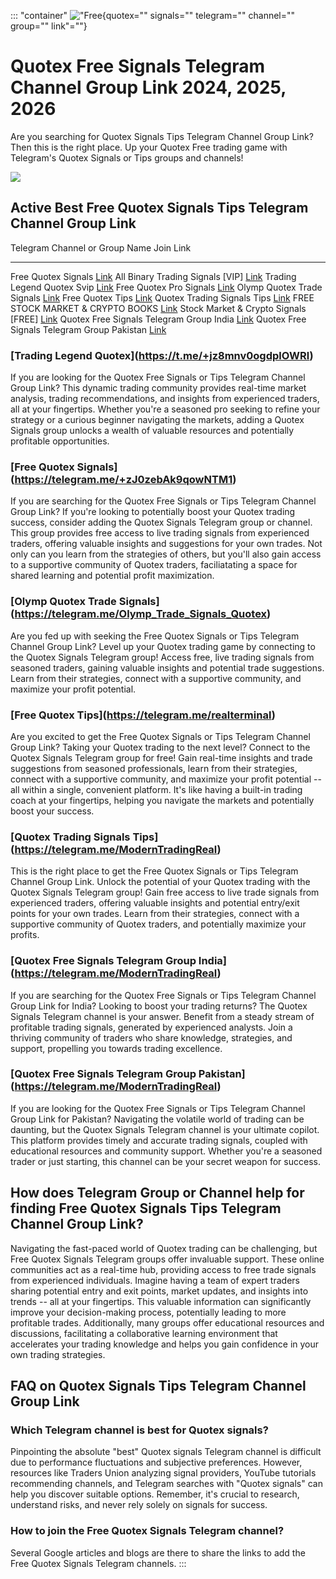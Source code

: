 ::: \"container\"
!["Free](\%22https://via.placeholder.com/1024x600\%22){quotex=""
signals="" telegram="" channel="" group="" link"=""}

# Quotex Free Signals Telegram Channel Group Link 2024, 2025, 2026

Are you searching for Quotex Signals Tips Telegram Channel Group Link?
Then this is the right place. Up your Quotex Free trading game with
Telegram's Quotex Signals or Tips groups and channels!

[![](https://static.quotex.io/files/8_en/300_250.jpg)](https://traff.sbs/brokerqxsignupf)

## Active Best Free Quotex Signals Tips Telegram Channel Group Link

  Telegram Channel or Group Name                Join Link
  --------------------------------------------- ----------------------------------------------------------------------------------
  Free Quotex Signals                           [Link](\%22https://telegram.me/+zJ0zebAk9qowNTM1\%22)
  All Binary Trading Signals \[VIP\]            [Link](\%22https://telegram.me/All%20Binary%20Trading%20Signals%20%5BVIP%5D\%22)
  Trading Legend Quotex Svip                    [Link](\%22https://telegram.me/+jz8mnv0ogdplOWRl\%22)
  Free Quotex Pro Signals                       [Link](\%22https://telegram.me/+Is94qefzREZiMDI0\%22)
  Olymp Quotex Trade Signals                    [Link](\%22https://telegram.me/Olymp_Trade_Signals_Quotex\%22)
  Free Quotex Tips                              [Link](\%22https://telegram.me/realterminal\%22)
  Quotex Trading Signals Tips                   [Link](\%22https://telegram.me/ModernTradingReal\%22)
  FREE STOCK MARKET & CRYPTO BOOKS              [Link](\%22https://telegram.me/free_stock_crypto_books\%22)
  Stock Market & Crypto Signals \[FREE\]        [Link](\%22https://telegram.me/CryptoSignalsFree\%22)
  Quotex Free Signals Telegram Group India      [Link](\%22https://telegram.me/ModernTradingReal\%22)
  Quotex Free Signals Telegram Group Pakistan   [Link](\%22https://telegram.me/ModernTradingReal\%22)

### \[Trading Legend Quotex\](https://t.me/+jz8mnv0ogdplOWRl)

If you are looking for the Quotex Free Signals or Tips Telegram Channel
Group Link? This dynamic trading community provides real-time market
analysis, trading recommendations, and insights from experienced
traders, all at your fingertips. Whether you're a seasoned pro seeking
to refine your strategy or a curious beginner navigating the markets,
adding a Quotex Signals group unlocks a wealth of valuable resources and
potentially profitable opportunities.

### \[Free Quotex Signals\](https://telegram.me/+zJ0zebAk9qowNTM1)

If you are searching for the Quotex Free Signals or Tips Telegram
Channel Group Link? If you're looking to potentially boost your Quotex
trading success, consider adding the Quotex Signals Telegram group or
channel. This group provides free access to live trading signals from
experienced traders, offering valuable insights and suggestions for your
own trades. Not only can you learn from the strategies of others, but
you'll also gain access to a supportive community of Quotex traders,
faciliatating a space for shared learning and potential profit
maximization.

### \[Olymp Quotex Trade Signals\](https://telegram.me/Olymp_Trade_Signals_Quotex)

Are you fed up with seeking the Free Quotex Signals or Tips Telegram
Channel Group Link? Level up your Quotex trading game by connecting to
the Quotex Signals Telegram group! Access free, live trading signals
from seasoned traders, gaining valuable insights and potential trade
suggestions. Learn from their strategies, connect with a supportive
community, and maximize your profit potential.

### \[Free Quotex Tips\](https://telegram.me/realterminal)

Are you excited to get the Free Quotex Signals or Tips Telegram Channel
Group Link? Taking your Quotex trading to the next level? Connect to the
Quotex Signals Telegram group for free! Gain real-time insights and
trade suggestions from seasoned professionals, learn from their
strategies, connect with a supportive community, and maximize your
profit potential -- all within a single, convenient platform. It's like
having a built-in trading coach at your fingertips, helping you navigate
the markets and potentially boost your success.

### \[Quotex Trading Signals Tips\](https://telegram.me/ModernTradingReal)

This is the right place to get the Free Quotex Signals or Tips Telegram
Channel Group Link. Unlock the potential of your Quotex trading with the
Quotex Signals Telegram group! Gain free access to live trade signals
from experienced traders, offering valuable insights and potential
entry/exit points for your own trades. Learn from their strategies,
connect with a supportive community of Quotex traders, and potentially
maximize your profits.

### \[Quotex Free Signals Telegram Group India\](https://telegram.me/ModernTradingReal)

If you are searching for the Quotex Free Signals or Tips Telegram
Channel Group Link for India? Looking to boost your trading returns? The
Quotex Signals Telegram channel is your answer. Benefit from a steady
stream of profitable trading signals, generated by experienced analysts.
Join a thriving community of traders who share knowledge, strategies,
and support, propelling you towards trading excellence.

### \[Quotex Free Signals Telegram Group Pakistan\](https://telegram.me/ModernTradingReal)

If you are looking for the Quotex Free Signals or Tips Telegram Channel
Group Link for Pakistan? Navigating the volatile world of trading can be
daunting, but the Quotex Signals Telegram channel is your ultimate
copilot. This platform provides timely and accurate trading signals,
coupled with educational resources and community support. Whether you're
a seasoned trader or just starting, this channel can be your secret
weapon for success.

## How does Telegram Group or Channel help for finding Free Quotex Signals Tips Telegram Channel Group Link?

Navigating the fast-paced world of Quotex trading can be challenging,
but Free Quotex Signals Telegram groups offer invaluable support. These
online communities act as a real-time hub, providing access to free
trade signals from experienced individuals. Imagine having a team of
expert traders sharing potential entry and exit points, market updates,
and insights into trends -- all at your fingertips. This valuable
information can significantly improve your decision-making process,
potentially leading to more profitable trades. Additionally, many groups
offer educational resources and discussions, facilitating a
collaborative learning environment that accelerates your trading
knowledge and helps you gain confidence in your own trading strategies.

## FAQ on Quotex Signals Tips Telegram Channel Group Link

### Which Telegram channel is best for Quotex signals?

Pinpointing the absolute "best" Quotex signals Telegram channel is
difficult due to performance fluctuations and subjective preferences.
However, resources like Traders Union analyzing signal providers,
YouTube tutorials recommending channels, and Telegram searches with
"Quotex signals" can help you discover suitable options. Remember, it's
crucial to research, understand risks, and never rely solely on signals
for success.

### How to join the Free Quotex Signals Telegram channel?

Several Google articles and blogs are there to share the links to add
the Free Quotex Signals Telegram channels.
:::

